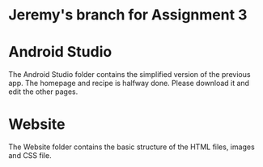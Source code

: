 # Jeremy's branch for Assignment 3
# Android Studio
The Android Studio folder contains the simplified version of the previous app. The homepage and recipe is halfway done. Please download it and edit the other pages.
# Website
The Website folder contains the basic structure of the HTML files, images and CSS file.
